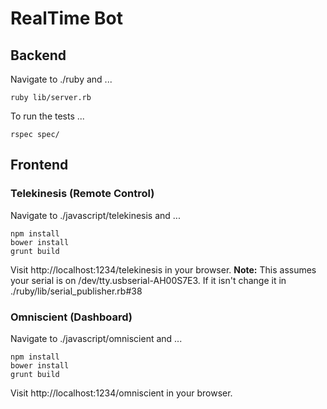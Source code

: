 # RealTime Bot

## Backend
Navigate to ./ruby and ...
```
ruby lib/server.rb
```

To run the tests ...
```
rspec spec/
```


## Frontend

### Telekinesis (Remote Control)
Navigate to ./javascript/telekinesis and ...
```
npm install
bower install
grunt build
```

Visit http://localhost:1234/telekinesis in your browser.
**Note:** This assumes your serial is on /dev/tty.usbserial-AH00S7E3. If it isn't change it in ./ruby/lib/serial_publisher.rb#38


### Omniscient (Dashboard)
Navigate to ./javascript/omniscient and ...
```
npm install
bower install
grunt build
```

Visit http://localhost:1234/omniscient in your browser.
